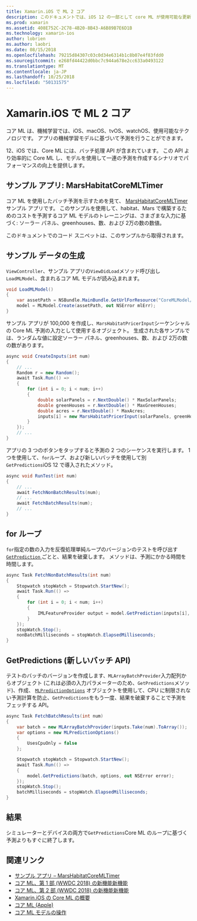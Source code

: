 ```yaml
---
title: Xamarin.iOS で ML 2 コア
description: このドキュメントでは、iOS 12 の一部として core ML が使用可能な更新プログラムについて説明します。 具体的には、新しいバッチ予測 API に関連付けられているパフォーマンスの向上に見えます。
ms.prod: xamarin
ms.assetid: 408E752C-2C78-4B20-8B43-A6B89B7E6D1B
ms.technology: xamarin-ios
author: lobrien
ms.author: laobri
ms.date: 08/15/2018
ms.openlocfilehash: 79215d84307c03c0d34e6314b1c8b07e4f83fdd0
ms.sourcegitcommit: e268fd44422d0bbc7c944a678e2cc633a0493122
ms.translationtype: MT
ms.contentlocale: ja-JP
ms.lasthandoff: 10/25/2018
ms.locfileid: "50131575"
---
```

# <a name="core-ml-2-in-xamarinios"></a>Xamarin.iOS で ML 2 コア

コア ML は、機械学習では、iOS、macOS、tvOS、watchOS、使用可能なテクノロジです。 アプリの機械学習モデルに基づいて予測を行うことができます。

12、iOS では、Core ML には、バッチ処理 API が含まれています。 この API より効率的に Core ML し、モデルを使用して一連の予測を作成するシナリオでパフォーマンスの向上を提供します。

## <a name="sample-app-marshabitatcoremltimer"></a>サンプル アプリ: MarsHabitatCoreMLTimer

コア ML を使用したバッチ予測を示すためを見て、 [MarsHabitatCoreMLTimer](https://developer.xamarin.com/samples/monotouch/iOS12/MarsHabitatCoreMLTimer)サンプル アプリです。 このサンプルを使用して、habitat、Mars で構築するためのコストを予測するコア ML モデルのトレーニングは、さまざまな入力に基づく: ソーラー パネル、greenhouses、数、および 2万の数の数値。

このドキュメントでのコード スニペットは、このサンプルから取得されます。

## <a name="generate-sample-data"></a>サンプル データの生成

`ViewController`、サンプル アプリの`ViewDidLoad`メソッド呼び出し`LoadMLModel`、含まれるコア ML モデルが読み込まれます。

```csharp
void LoadMLModel()
{
    var assetPath = NSBundle.MainBundle.GetUrlForResource("CoreMLModel/MarsHabitatPricer", "mlmodelc");
    model = MLModel.Create(assetPath, out NSError mlErr);
}
```

サンプル アプリが 100,000 を作成し、`MarsHabitatPricerInput`シーケンシャルの Core ML 予測の入力として使用するオブジェクト。 生成された各サンプルでは、ランダムな値に設定ソーラー パネル、greenhouses、数、および 2万の数の数があります。

```csharp
async void CreateInputs(int num)
{
    // ...
    Random r = new Random();
    await Task.Run(() =>
    {
        for (int i = 0; i < num; i++)
        {
            double solarPanels = r.NextDouble() * MaxSolarPanels;
            double greenHouses = r.NextDouble() * MaxGreenHouses;
            double acres = r.NextDouble() * MaxAcres;
            inputs[i] = new MarsHabitatPricerInput(solarPanels, greenHouses, acres);
        }
    });
    // ...
}
```

アプリの 3 つのボタンをタップすると予測の 2 つのシーケンスを実行します。 1 つを使用して、`for`ループ、および新しいバッチを使用して別`GetPredictions`iOS 12 で導入されたメソッド。

```csharp
async void RunTest(int num)
{
    // ...
    await FetchNonBatchResults(num);
    // ...
    await FetchBatchResults(num);
    // ...
}
```

## <a name="for-loop"></a>for ループ

`for`指定の数の入力を反復処理単純ループのバージョンのテストを呼び出す[ `GetPrediction` ](https://developer.xamarin.com/api/member/CoreML.MLModel.GetPrediction/)ごとと、結果を破棄します。 メソッドは、予測にかかる時間を時間します。

```csharp
async Task FetchNonBatchResults(int num)
{
    Stopwatch stopWatch = Stopwatch.StartNew();
    await Task.Run(() =>
    {
        for (int i = 0; i < num; i++)
        {
            IMLFeatureProvider output = model.GetPrediction(inputs[i], out NSError error);
        }
    });
    stopWatch.Stop();
    nonBatchMilliseconds = stopWatch.ElapsedMilliseconds;
}
```

## <a name="getpredictions-new-batch-api"></a>GetPredictions (新しいバッチ API)

テストのバッチのバージョンを作成します、`MLArrayBatchProvider`入力配列からオブジェクト (これは必須の入力パラメーターのため、`GetPredictions`メソッド)、作成、 [`MLPredictionOptions`](https://developer.xamarin.com/api/type/CoreML.MLPredictionOptions/)
オブジェクトを使用して、CPU に制限されない予測計算を防止、`GetPredictions`をもう一度、結果を破棄することで予測をフェッチする API。

```csharp
async Task FetchBatchResults(int num)
{
    var batch = new MLArrayBatchProvider(inputs.Take(num).ToArray());
    var options = new MLPredictionOptions()
    {
        UsesCpuOnly = false
    };

    Stopwatch stopWatch = Stopwatch.StartNew();
    await Task.Run(() =>
    {
        model.GetPredictions(batch, options, out NSError error);
    });
    stopWatch.Stop();
    batchMilliseconds = stopWatch.ElapsedMilliseconds;
}
```

## <a name="results"></a>結果

シミュレーターとデバイスの両方で`GetPredictions`Core ML のループに基づく予測よりもすぐに終了します。

## <a name="related-links"></a>関連リンク

- [サンプル アプリ – MarsHabitatCoreMLTimer](https://developer.xamarin.com/samples/monotouch/iOS12/MarsHabitatCoreMLTimer)
- [コア ML、第 1 部 (WWDC 2018) の新機能新機能](https://developer.apple.com/videos/play/wwdc2018/708/)
- [コア ML、第 2 部 (WWDC 2018) の新機能新機能](https://developer.apple.com/videos/play/wwdc2018/709/)
- [Xamarin.iOS の Core ML の概要](https://docs.microsoft.com/en-us/xamarin/ios/platform/introduction-to-ios11/coreml)
- [コア ML (Apple)](https://developer.apple.com/documentation/coreml?language=objc)
- [コア ML モデルの操作](https://developer.apple.com/machine-learning/build-run-models/)
